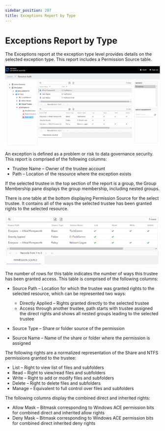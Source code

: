 ```yaml
---
sidebar_position: 207
title: Exceptions Report by Type
---
```


# Exceptions Report by Type

The Exceptions report at the exception type level provides details on the selected exception type. This report includes a Permission Source table.

![Exceptions report at the exception type level](../../../../../../../../static/Content/Resources/Images/Access/InformationCenter/ResourceAudit/FileSystem/ExceptionsByType.png "Exceptions report at the exception type level")

An exception is defined as a problem or risk to data governance security. This report is comprised of the following columns:

* Trustee Name – Owner of the trustee account
* Path – Location of the resource where the exception exists

If the selected trustee in the top section of the report is a group, the Group Membership pane displays the group membership, including nested groups.

There is one table at the bottom displaying Permission Source for the select trustee. It contains all of the ways the selected trustee has been granted rights to the selected resource.

![Permission Source table](../../../../../../../../static/Content/Resources/Images/Access/InformationCenter/ResourceAudit/FileSystem/ExceptionsByTypeTable.png "Permission Source table")

The number of rows for this table indicates the number of ways this trustee has been granted access. This table is comprised of the following columns:

* Source Path – Location for which the trustee was granted rights to the selected resource, which can be represented two ways:

  * Directly Applied – Rights granted directly to the selected trustee
  * Access through another trustee, path starts with trustee assigned the direct rights and shows all nested groups leading to the selected trustee
* Source Type – Share or folder source of the permission
* Source Name – Name of the share or folder where the permission is assigned

The following rights are a normalized representation of the Share and NTFS permissions granted to the trustee:

* List – Right to view list of files and subfolders
* Read – Right to view/read files and subfolders
* Write – Right to add or modify files and subfolders
* Delete – Right to delete files and subfolders
* Manage – Equivalent to full control over files and subfolders

The following columns display the combined direct and inherited rights:

* Allow Mask – Bitmask corresponding to Windows ACE permission bits for combined direct and inherited allow rights
* Deny Mask – Bitmask corresponding to Windows ACE permission bits for combined direct inherited deny rights